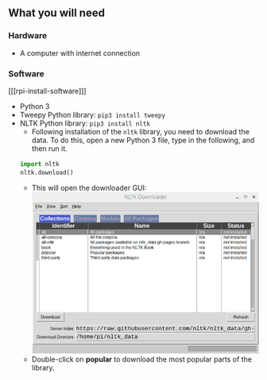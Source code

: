 ## What you will need

### Hardware

+ A computer with internet connection

### Software

[[[rpi-install-software]]]

+ Python 3
+ Tweepy Python library: `pip3 install tweepy`
+ NLTK Python library: `pip3 install nltk`
  + Following installation of the `nltk` library, you need to download the data. To do this, open a new Python 3 file, type in the following, and then run it.
  ```python
  import nltk
  nltk.download()
  ```
  + This will open the downloader GUI:
  ![pic_1.png](images/pic_1.png)
  + Double-click on **popular** to download the most popular parts of the library.

